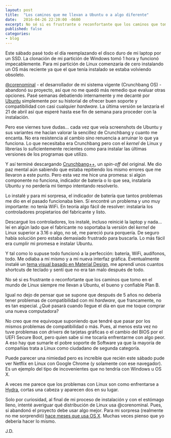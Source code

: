 ```yaml
---
layout: post
title:  "Los caminos que me llevan a Ubuntu o a algo diferente"
date:   2016-04-26 22:20:00 -0600
excerpt: No sé si es frustrante o reconfortante que los caminos que tomo en el mundo de Linux siempre me llevan a Ubuntu, el bueno y confiable Plan B.
published: false
categories:
- blog
---
```


Este sábado pasé todo el día reemplazando el disco duro de mi laptop por un SSD. La clonación de mi partición de Windows tomó 1 hora y funcionó impecablemente. Para mi partición de Linux comenzaría de cero instalando un OS más reciente ya que el que tenía instalado se estaba volviendo obsoleto.

[@corenominal][corenominal] - el desarrollador de mi sistema vigente (Crunchbang OS) - abandonó su proyecto, así que no me quedó más remedio que evaluar otras opciones. Pasé semanas debatiendo internamente y me decanté por [Ubuntu][ubuntu] simplemente por su historial de ofrecer buen soporte y compatibilidad con casi cualquier *hardware*. La última versión se lanzaría el 21 de abril así que esperé hasta ese fin de semana para proceder con la instalación.

Pero ese viernes tuve dudas... cada vez que veía screenshots de Ubuntu y sus variantes me hacían valorar la sencillez de Crunchbang y cuanto me encanta. No era resistencia al cambio sino renuencia a arruinar lo que ya funciona. Lo que necesitaba era Crunchbang pero con el *kernel* de Linux y librerías lo suficientemente recientes como para instalar las últimas versiones de los programas que utilizo.

Y así terminé descargando [Crunchbang++][cbpp], un *spin-off* del original. Me dio paz mental aún sabiendo que estaba repitiendo los mismo errores que me llevaron a este punto. Pero esta vez me hice una promesa: si algún componente no funciona, indicador de batería o lo que sea, instalaría Ubuntu y no perdería mi tiempo intentando resolverlo.

Lo instalé y para mi sorpresa, el indicador de batería que tantos problemas me dio en el pasado funcionaba bien. Sí encontré un problema y uno muy importante: no tenía WiFi. En teoría algo fácil de resolver: instalaría los controladores propietarios del fabricante y listo. 

Descargué los controladores, los instalé, incluso reinicié la laptop y nada... leí en algún lado que el fabricante no soportaba la versión del *kernel* de Linux superior a 3.16 o algo, no sé, me pareció pura porquería. De seguro había solución pero estaba demasiado frustrado para buscarla. Lo más fácil era cumplir mi promesa e instalar Ubuntu.

Y tal como lo supuse todo funcionó a la perfección: batería, WiFi, audífonos, todo. Me odiaba a mí mismo y a mi nueva interfaz gráfica. Eventualmente instalé un [tema visual basado en Material Design][ubuntu-paper], me aprendí unos cuantos shortcuts de teclado y sentí que no era tan malo después de todo.

No sé si es frustrante o reconfortante que los caminos que tomo en el mundo de Linux siempre me llevan a Ubuntu, el bueno y confiable Plan B.

Igual no dejo de pensar que se supone que después de 5 años no debería tener problemas de compatibilidad con mi *hardware*, que francamente, no es tan especial. ¿Qué pasará cuando llegue el día en que me toque comprar una nueva computadora?

No creo que me equivoque suponiendo que tendré que pasar por los mismos problemas de compatibilidad o más. Pues, al menos esta vez no tuve problemas con *drivers* de tarjetas gráficas o el cambio del BIOS por el UEFI Secure Boot, pero quien sabe si me tocaría enfrentarme con algo peor. A eso hay que sumarle el pobre soporte de Software ya que la mayoría de compañías trata a Linux como ciudadano de segunda categoría.

Puede parecer una nimiedad pero es increíble que recién este sábado pude ver Netflix en Linux con Google Chrome (y solamente con ese navegador). Es un ejemplo del tipo de incovenientes que no tendría con Windows u OS X.

A veces me parece que los problemas con Linux son como enfrentarse a [Hydra][hydra], cortas una cabeza y aparecen dos en su lugar.

Solo por curiosidad, al final de mi proceso de instalación y con el estómago lleno, intenté averiguar qué distribución de Linux usa @corenominal. Pues, si abandonó el proyecto debe usar algo mejor. Para mi sorpresa (realmente no me sorprendió) [hace meses que usa OS X][osx]. Muchas veces pienso que yo debería hacer lo mismo.

J.D.

[corenominal]: https://www.twitter.com/corenominal
[ubuntu]: http://www.ubuntu.com/
[cbpp]: https://crunchbangplusplus.org/
[ubuntu-paper]: https://snwh.org/paper/theme
[gnu]: https://es.wikipedia.org/wiki/Proyecto_GNU
[osx]: https://corenominal.org/2015/12/31/new-years-resolutions-2015-the-results/
[hydra]: https://es.wikipedia.org/wiki/Hydra_(c%C3%B3mic)
